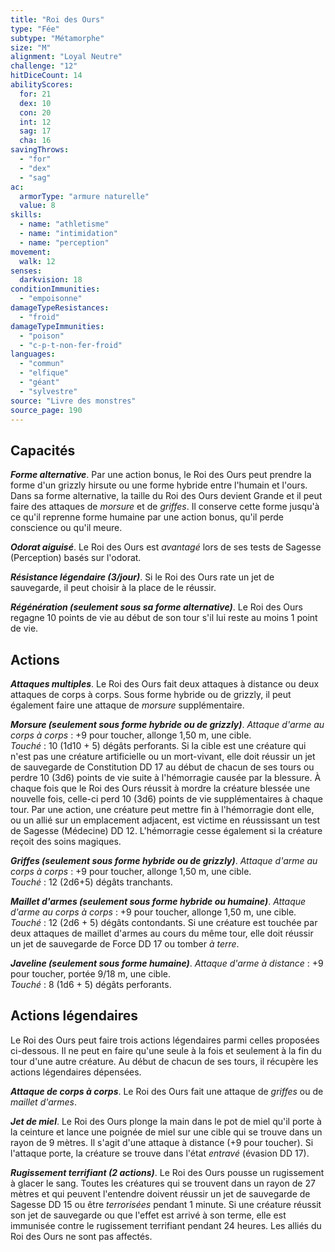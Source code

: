 ```yaml
---
title: "Roi des Ours"
type: "Fée"
subtype: "Métamorphe"
size: "M"
alignment: "Loyal Neutre"
challenge: "12"
hitDiceCount: 14
abilityScores:
  for: 21
  dex: 10
  con: 20
  int: 12
  sag: 17
  cha: 16
savingThrows:
  - "for"
  - "dex"
  - "sag"
ac:
  armorType: "armure naturelle"
  value: 8
skills:
  - name: "athletisme"
  - name: "intimidation"
  - name: "perception"
movement:
  walk: 12
senses:
  darkvision: 18
conditionImmunities:
  - "empoisonne"
damageTypeResistances:
  - "froid"
damageTypeImmunities:
  - "poison"
  - "c-p-t-non-fer-froid"
languages:
  - "commun"
  - "elfique"
  - "géant"
  - "sylvestre"
source: "Livre des monstres"
source_page: 190
---
```

## Capacités
_**Forme alternative**_. Par une action bonus, le Roi des Ours peut prendre la forme d'un grizzly hirsute ou une forme hybride entre l'humain et l'ours. Dans sa forme alternative, la taille du Roi des Ours devient Grande et il peut faire des attaques de _morsure_ et de _griffes_. Il conserve cette forme jusqu'à ce qu'il reprenne forme humaine par une action bonus, qu'il perde conscience ou qu'il meure.

_**Odorat aiguisé**_. Le Roi des Ours est _avantagé_ lors de ses tests de Sagesse (Perception) basés sur l'odorat.

_**Résistance légendaire (3/jour)**_. Si le Roi des Ours rate un jet de sauvegarde, il peut choisir à la place de le réussir.

_**Régénération (seulement sous sa forme alternative)**_. Le Roi des Ours regagne 10 points de vie au début de son tour s'il lui reste au moins 1 point de vie.

## Actions
_**Attaques multiples**_. Le Roi des Ours fait deux attaques à distance ou deux attaques de corps à corps. Sous forme hybride ou de grizzly, il peut également faire une attaque de _morsure_ supplémentaire.

_**Morsure (seulement sous forme hybride ou de grizzly)**_. _Attaque d'arme au corps à corps_ : +9 pour toucher, allonge 1,50 m, une cible.  
_Touché_ : 10 (1d10 + 5) dégâts perforants. Si la cible est une créature qui n'est pas une créature artificielle ou un mort-vivant, elle doit réussir un jet de sauvegarde de Constitution DD 17 au début de chacun de ses tours ou perdre 10 (3d6) points de vie suite à l'hémorragie causée par la blessure. À chaque fois que le Roi des Ours réussit à mordre la créature blessée une nouvelle fois, celle-ci perd 10 (3d6) points de vie supplémentaires à chaque tour. Par une action, une créature peut mettre fin à l'hémorragie dont elle, ou un allié sur un emplacement adjacent, est victime en réussissant un test de Sagesse (Médecine) DD 12. L'hémorragie cesse également si la créature reçoit des soins magiques.

_**Griffes (seulement sous forme hybride ou de grizzly)**_. _Attaque d'arme au corps à corps_ : +9 pour toucher, allonge 1,50 m, une cible.  
_Touché_ : 12 (2d6+5) dégâts tranchants.

_**Maillet d'armes (seulement sous forme hybride ou humaine)**_. _Attaque d'arme au corps à corps_ : +9 pour toucher, allonge 1,50 m, une cible.  
_Touché_ : 12 (2d6 + 5) dégâts contondants. Si une créature est touchée par deux attaques de maillet d'armes au cours du même tour, elle doit réussir un jet de sauvegarde de Force DD 17 ou tomber _à terre_.

_**Javeline (seulement sous forme humaine)**_. _Attaque d'arme à distance_ : +9 pour toucher, portée 9/18 m, une cible.  
_Touché_ : 8 (1d6 + 5) dégâts perforants.

## Actions légendaires
Le Roi des Ours peut faire trois actions légendaires parmi celles proposées ci-dessous. Il ne peut en faire qu'une seule à la fois et seulement à la fin du tour d'une autre créature. Au début de chacun de ses tours, il récupère les actions légendaires dépensées.

_**Attaque de corps à corps**_. Le Roi des Ours fait une attaque de _griffes_ ou de _maillet d'armes_.

_**Jet de miel**_. Le Roi des Ours plonge la main dans le pot de miel qu'il porte à la ceinture et lance une poignée de miel sur une cible qui se trouve dans un rayon de 9 mètres. Il s'agit d'une attaque à distance (+9 pour toucher). Si l'attaque porte, la créature se trouve dans l'état _entravé_ (évasion DD 17).

_**Rugissement terrifiant (2 actions)**_. Le Roi des Ours pousse un rugissement à glacer le sang. Toutes les créatures qui se trouvent dans un rayon de 27 mètres et qui peuvent l'entendre doivent réussir un jet de sauvegarde de Sagesse DD 15 ou être _terrorisées_ pendant 1 minute. Si une créature réussit son jet de sauvegarde ou que l'effet est arrivé à son terme, elle est immunisée contre le rugissement terrifiant pendant 24 heures. Les alliés du Roi des Ours ne sont pas affectés.
